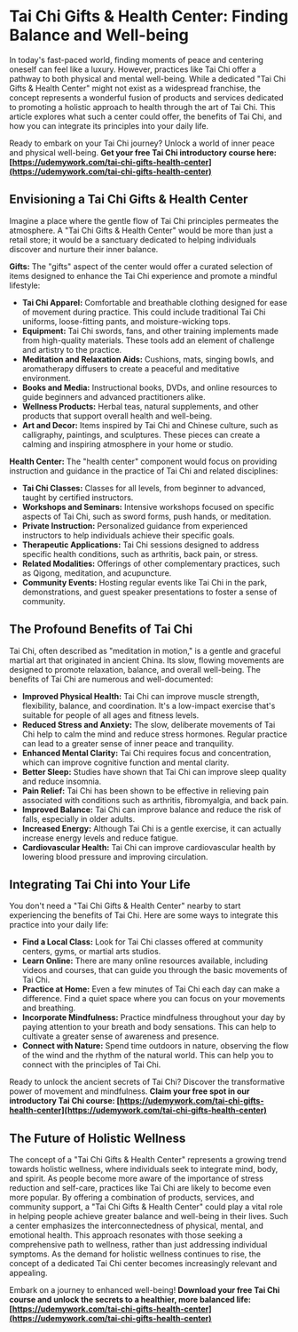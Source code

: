 # Tai Chi Gifts & Health Center: Finding Balance and Well-being

In today's fast-paced world, finding moments of peace and centering oneself can feel like a luxury. However, practices like Tai Chi offer a pathway to both physical and mental well-being. While a dedicated "Tai Chi Gifts & Health Center" might not exist as a widespread franchise, the concept represents a wonderful fusion of products and services dedicated to promoting a holistic approach to health through the art of Tai Chi. This article explores what such a center could offer, the benefits of Tai Chi, and how you can integrate its principles into your daily life.

Ready to embark on your Tai Chi journey? Unlock a world of inner peace and physical well-being. **Get your free Tai Chi introductory course here: [https://udemywork.com/tai-chi-gifts-health-center](https://udemywork.com/tai-chi-gifts-health-center)**

## Envisioning a Tai Chi Gifts & Health Center

Imagine a place where the gentle flow of Tai Chi principles permeates the atmosphere. A "Tai Chi Gifts & Health Center" would be more than just a retail store; it would be a sanctuary dedicated to helping individuals discover and nurture their inner balance.

**Gifts:** The "gifts" aspect of the center would offer a curated selection of items designed to enhance the Tai Chi experience and promote a mindful lifestyle:

*   **Tai Chi Apparel:** Comfortable and breathable clothing designed for ease of movement during practice. This could include traditional Tai Chi uniforms, loose-fitting pants, and moisture-wicking tops.
*   **Equipment:** Tai Chi swords, fans, and other training implements made from high-quality materials. These tools add an element of challenge and artistry to the practice.
*   **Meditation and Relaxation Aids:** Cushions, mats, singing bowls, and aromatherapy diffusers to create a peaceful and meditative environment.
*   **Books and Media:** Instructional books, DVDs, and online resources to guide beginners and advanced practitioners alike.
*   **Wellness Products:** Herbal teas, natural supplements, and other products that support overall health and well-being.
*   **Art and Decor:** Items inspired by Tai Chi and Chinese culture, such as calligraphy, paintings, and sculptures. These pieces can create a calming and inspiring atmosphere in your home or studio.

**Health Center:** The "health center" component would focus on providing instruction and guidance in the practice of Tai Chi and related disciplines:

*   **Tai Chi Classes:** Classes for all levels, from beginner to advanced, taught by certified instructors.
*   **Workshops and Seminars:** Intensive workshops focused on specific aspects of Tai Chi, such as sword forms, push hands, or meditation.
*   **Private Instruction:** Personalized guidance from experienced instructors to help individuals achieve their specific goals.
*   **Therapeutic Applications:** Tai Chi sessions designed to address specific health conditions, such as arthritis, back pain, or stress.
*   **Related Modalities:** Offerings of other complementary practices, such as Qigong, meditation, and acupuncture.
*   **Community Events:** Hosting regular events like Tai Chi in the park, demonstrations, and guest speaker presentations to foster a sense of community.

## The Profound Benefits of Tai Chi

Tai Chi, often described as "meditation in motion," is a gentle and graceful martial art that originated in ancient China. Its slow, flowing movements are designed to promote relaxation, balance, and overall well-being. The benefits of Tai Chi are numerous and well-documented:

*   **Improved Physical Health:** Tai Chi can improve muscle strength, flexibility, balance, and coordination. It's a low-impact exercise that's suitable for people of all ages and fitness levels.
*   **Reduced Stress and Anxiety:** The slow, deliberate movements of Tai Chi help to calm the mind and reduce stress hormones. Regular practice can lead to a greater sense of inner peace and tranquility.
*   **Enhanced Mental Clarity:** Tai Chi requires focus and concentration, which can improve cognitive function and mental clarity.
*   **Better Sleep:** Studies have shown that Tai Chi can improve sleep quality and reduce insomnia.
*   **Pain Relief:** Tai Chi has been shown to be effective in relieving pain associated with conditions such as arthritis, fibromyalgia, and back pain.
*   **Improved Balance:** Tai Chi can improve balance and reduce the risk of falls, especially in older adults.
*   **Increased Energy:** Although Tai Chi is a gentle exercise, it can actually increase energy levels and reduce fatigue.
*   **Cardiovascular Health:** Tai Chi can improve cardiovascular health by lowering blood pressure and improving circulation.

## Integrating Tai Chi into Your Life

You don't need a "Tai Chi Gifts & Health Center" nearby to start experiencing the benefits of Tai Chi. Here are some ways to integrate this practice into your daily life:

*   **Find a Local Class:** Look for Tai Chi classes offered at community centers, gyms, or martial arts studios.
*   **Learn Online:** There are many online resources available, including videos and courses, that can guide you through the basic movements of Tai Chi.
*   **Practice at Home:** Even a few minutes of Tai Chi each day can make a difference. Find a quiet space where you can focus on your movements and breathing.
*   **Incorporate Mindfulness:** Practice mindfulness throughout your day by paying attention to your breath and body sensations. This can help to cultivate a greater sense of awareness and presence.
*   **Connect with Nature:** Spend time outdoors in nature, observing the flow of the wind and the rhythm of the natural world. This can help you to connect with the principles of Tai Chi.

Ready to unlock the ancient secrets of Tai Chi? Discover the transformative power of movement and mindfulness. **Claim your free spot in our introductory Tai Chi course: [https://udemywork.com/tai-chi-gifts-health-center](https://udemywork.com/tai-chi-gifts-health-center)**

## The Future of Holistic Wellness

The concept of a "Tai Chi Gifts & Health Center" represents a growing trend towards holistic wellness, where individuals seek to integrate mind, body, and spirit. As people become more aware of the importance of stress reduction and self-care, practices like Tai Chi are likely to become even more popular. By offering a combination of products, services, and community support, a "Tai Chi Gifts & Health Center" could play a vital role in helping people achieve greater balance and well-being in their lives. Such a center emphasizes the interconnectedness of physical, mental, and emotional health. This approach resonates with those seeking a comprehensive path to wellness, rather than just addressing individual symptoms. As the demand for holistic wellness continues to rise, the concept of a dedicated Tai Chi center becomes increasingly relevant and appealing.

Embark on a journey to enhanced well-being! **Download your free Tai Chi course and unlock the secrets to a healthier, more balanced life: [https://udemywork.com/tai-chi-gifts-health-center](https://udemywork.com/tai-chi-gifts-health-center)**
